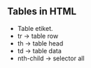 ## Tables in HTML

* Table etiket.
* tr -> table row
* th -> table head
* td -> table data
* nth-child -> selector all 